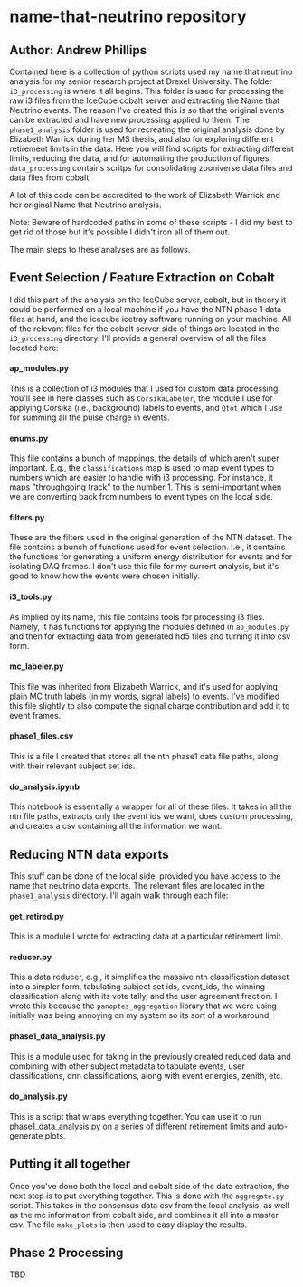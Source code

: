 # name-that-neutrino repository
## Author: Andrew Phillips
Contained here is a collection of python scripts used my name that neutrino analysis for my senior research project at Drexel University. The folder ```i3_processing``` is where it all begins. This folder is used for processing the raw i3 files from the IceCube cobalt server and extracting the Name that Neutrino events. The reason I've created this is so that the original events can be extracted and have new processing applied to them. The ```phase1_analysis``` folder is used for recreating the original analysis done by Elizabeth Warrick during her MS thesis, and also for exploring different retirement limits in the data. Here you will find scripts for extracting different limits, reducing the data, and for automating the production of figures. ```data_processing``` contains scritps for consolidating zooniverse data files and data files from cobalt. 

A lot of this code can be accredited to the work of Elizabeth Warrick and her original Name that Neutrino analysis. 

Note: Beware of hardcoded paths in some of these scripts - I did my best to get rid of those but it's possible I didn't iron all of them out. 

The main steps to these analyses are as follows.

## Event Selection / Feature Extraction on Cobalt
I did this part of the analysis on the IceCube server, cobalt, but in theory it could be performed on a local machine if you have the NTN phase 1 data files at hand, and the icecube icetray software running on your machine. All of the relevant files for the cobalt server side of things are located in the ```i3_processing``` directory. I'll provide a general overview of all the files located here:

#### ap_modules.py
This is a collection of i3 modules that I used for custom data processing. You'll see in here classes such as ```CorsikaLabeler```, the module I use for applying Corsika (i.e., background) labels to events, and ```Qtot``` which I use for summing all the pulse charge in events. 
#### enums.py
This file contains a bunch of mappings, the details of which aren't super important. E.g., the ```classifications``` map is used to map event types to numbers which are easier to handle with i3 processing. For instance, it maps "throughgoing track" to the number 1. This is semi-important when we are converting back from numbers to event types on the local side.
#### filters.py
These are the filters used in the original generation of the NTN dataset. The file contains a bunch of functions used for event selection. I.e., it contains the functions for generating a uniform energy distribution for events and for isolating DAQ frames. I don't use this file for my current analysis, but it's good to know how the events were chosen initially. 
#### i3_tools.py
As implied by its name, this file contains tools for processing i3 files. Namely, it has functions for applying the modules defined in ```ap_modules.py``` and then for extracting data from generated hd5 files and turning it into csv form. 
#### mc_labeler.py 
This file was inherited from Elizabeth Warrick, and it's used for applying plain MC truth labels (in my words, signal labels) to events. I've modified this file slightly to also compute the signal charge contribution and add it to event frames.
#### phase1_files.csv
This is a file I created that stores all the ntn phase1 data file paths, along with their relevant subject set ids. 
#### do_analysis.ipynb
This notebook is essentially a wrapper for all of these files. It takes in all the ntn file paths, extracts only the event ids we want, does custom processing, and creates a csv containing all the information we want. 

## Reducing NTN data exports

This stuff can be done of the local side, provided you have access to the name that neutrino data exports. The relevant files are located in the ```phase1_analysis``` directory. I'll again walk through each file:


#### get_retired.py
This is a module I wrote for extracting data at a particular retirement limit. 

#### reducer.py
This a data reducer, e.g., it simplifies the massive ntn classification dataset into a simpler form, tabulating subject set ids, event_ids, the winning classification along with its vote tally, and the user agreement fraction. I wrote this because the ```panoptes_aggregation``` library that we were using initially was being annoying on my system so its sort of a workaround. 

#### phase1_data_analysis.py
This is a module used for taking in the previously created reduced data and combining with other subject metadata to tabulate events, user classifications, dnn classifications, along with event energies, zenith, etc. 

#### do_analysis.py
This is a script that wraps everything together. You can use it to run phase1_data_analysis.py on a series of different retirement limits and auto-generate plots. 

## Putting it all together
Once you've done both the local and cobalt side of the data extraction, the next step is to put everything together. This is done with the ```aggregate.py``` script. This takes in the consensus data csv from the local analysis, as well as the mc information from cobalt side, and combines it all into a master csv. The file ```make_plots``` is then used to easy display the results. 


## Phase 2 Processing
TBD

